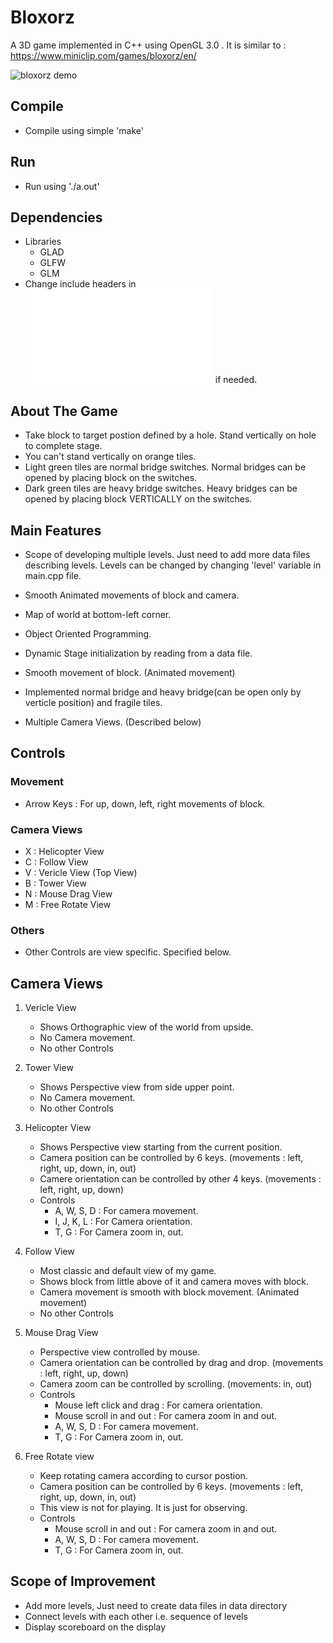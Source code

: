 # Bloxorz
A 3D game implemented in C++ using OpenGL 3.0 . It is similar to : https://www.miniclip.com/games/bloxorz/en/

![bloxorz demo](demo/bloxorz.gif)

## Compile
- Compile using simple 'make'

## Run
- Run using './a.out'

## Dependencies
- Libraries
	- GLAD
	- GLFW
	- GLM
- Change include headers in ![headers.h](/code/headers.h) if needed.

## About The Game
- Take block to target postion defined by a hole. Stand vertically on hole to complete stage.
- You can't stand vertically on orange tiles.
- Light green tiles are normal bridge switches. Normal bridges can be opened by placing block on the switches.
- Dark green tiles are heavy bridge switches. Heavy bridges can be opened by placing block VERTICALLY on the switches.

## Main Features
- Scope of developing multiple levels. Just need to add more data files describing levels. Levels can be changed by changing 'level' variable in main.cpp file.
- Smooth Animated movements of block and camera.
- Map of world at bottom-left corner.

- Object Oriented Programming.
- Dynamic Stage initialization by reading from a data file.
- Smooth movement of block. (Animated movement)
- Implemented normal bridge and heavy bridge(can be open only by verticle position) and fragile tiles.
- Multiple Camera Views. (Described below)


## Controls

### Movement
- Arrow Keys : For up, down, left, right movements of block.

### Camera Views
- X : Helicopter View
- C : Follow View
- V : Vericle View (Top View)
- B : Tower View
- N : Mouse Drag View
- M : Free Rotate View

### Others
- Other Controls are view specific. Specified below.



## Camera Views


1. Vericle View
    - Shows Orthographic view of the world from upside.
    - No Camera movement.
    - No other Controls


2. Tower View
    - Shows Perspective view from side upper point.
    - No Camera movement.
    - No other Controls

3. Helicopter View
    - Shows Perspective view starting from the current position.
    - Camera position can be controlled by 6 keys. (movements : left, right, up, down, in, out)
    - Camere orientation can be controlled by other 4 keys. (movements : left, right, up, down)
    - Controls
        - A, W, S, D : For camera movement.
        - I, J, K, L : For Camera orientation.
        - T, G       : For Camera zoom in, out.

4. Follow View
    - Most classic and default view of my game.
    - Shows block from little above of it and camera moves with block.
    - Camera movement is smooth with block movement. (Animated movement)
    - No other Controls


5. Mouse Drag View
    - Perspective view controlled by mouse.
    - Camera orientation can be controlled by drag and drop. (movements : left, right, up, down)
    - Camera zoom can be controlled by scrolling. (movements: in, out)
    - Controls
        - Mouse left click and drag : For camera orientation.
        - Mouse scroll in and out : For camera zoom in and out.
        - A, W, S, D : For camera movement.
        - T, G       : For Camera zoom in, out.

6. Free Rotate view
    - Keep rotating camera according to cursor postion.
    - Camera position can be controlled by 6 keys. (movements : left, right, up, down, in, out)
    - This view is not for playing. It is just for observing.
    - Controls
        - Mouse scroll in and out : For camera zoom in and out.
        - A, W, S, D : For camera movement.
        - T, G       : For Camera zoom in, out.


## Scope of Improvement
- Add more levels, Just need to create data files in data directory
- Connect levels with each other i.e. sequence of levels
- Display scoreboard on the display
